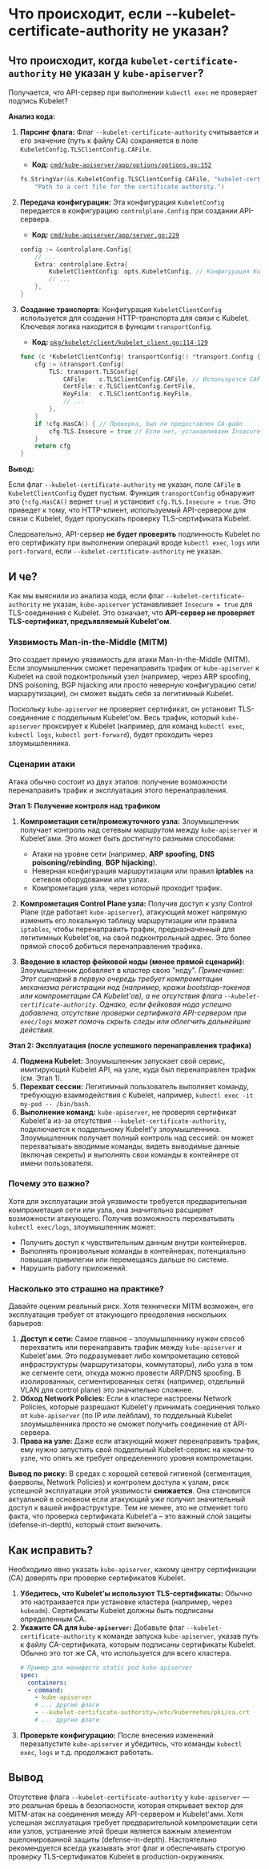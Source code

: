 # Что происходит, если --kubelet-certificate-authority не указан?

## Что происходит, когда `kubelet-certificate-authority` не указан у `kube-apiserver`? 
Получается, что API-сервер при выполнении `kubectl exec` не проверяет подпись Kubelet?

**Анализ кода:**

1.  **Парсинг флага:** Флаг `--kubelet-certificate-authority` считывается и его значение (путь к файлу CA) сохраняется в поле `KubeletConfig.TLSClientConfig.CAFile`.
    *   **Код:** [`cmd/kube-apiserver/app/options/options.go:152`](https://vscode.dev/github.com/kubernetes/kubernetes/blob/release-1.32/cmd/kube-apiserver/app/options/options.go#L152-L153)
    ```go
    fs.StringVar(&s.KubeletConfig.TLSClientConfig.CAFile, "kubelet-certificate-authority", s.KubeletConfig.TLSClientConfig.CAFile,
        "Path to a cert file for the certificate authority.")
    ```

2.  **Передача конфигурации:** Эта конфигурация `KubeletConfig` передается в конфигурацию `controlplane.Config` при создании API-сервера.
    *   **Код:** [`cmd/kube-apiserver/app/server.go:229`](https://vscode.dev/github.com/kubernetes/kubernetes/blob/release-1.32/cmd/kube-apiserver/app/server.go#L229-L230)
    ```go
    config := &controlplane.Config{
        // ...
        Extra: controlplane.Extra{
            KubeletClientConfig: opts.KubeletConfig, // Конфигурация Kubelet передается здесь
            // ...
        },
    }
    ```

3.  **Создание транспорта:** Конфигурация `KubeletClientConfig` используется для создания HTTP-транспорта для связи с Kubelet. Ключевая логика находится в функции `transportConfig`.
    *   **Код:** [`pkg/kubelet/client/kubelet_client.go:114-129`](https://vscode.dev/github.com/kubernetes/kubernetes/blob/release-1.32/pkg/kubelet/client/kubelet_client.go#L114-L115)
    ```go
    func (c *KubeletClientConfig) transportConfig() *transport.Config {
        cfg := &transport.Config{
            TLS: transport.TLSConfig{
                CAFile:   c.TLSClientConfig.CAFile, // Используется CAFile из конфигурации
                CertFile: c.TLSClientConfig.CertFile,
                KeyFile:  c.TLSClientConfig.KeyFile,
                // ...
            },
        }
        if !cfg.HasCA() { // Проверка, был ли предоставлен CA-файл
            cfg.TLS.Insecure = true // Если нет, устанавливаем Insecure = true (пропуск проверки)
        }
        return cfg
    }
    ```

**Вывод:**

Если флаг `--kubelet-certificate-authority` не указан, поле `CAFile` в `KubeletClientConfig` будет пустым. Функция `transportConfig` обнаружит это (`!cfg.HasCA()` вернет `true`) и установит `cfg.TLS.Insecure = true`. Это приведет к тому, что HTTP-клиент, используемый API-сервером для связи с Kubelet, будет пропускать проверку TLS-сертификата Kubelet.

Следовательно, API-сервер **не будет проверять** подлинность Kubelet по его сертификату при выполнении операций вроде `kubectl exec`, `logs` или `port-forward`, если `--kubelet-certificate-authority` не указан.

## И че?

Как мы выяснили из анализа кода, если флаг `--kubelet-certificate-authority` не указан, `kube-apiserver` устанавливает `Insecure = true` для TLS-соединения с Kubelet. Это означает, что **API-сервер не проверяет TLS-сертификат, предъявляемый Kubelet'ом**.

### Уязвимость Man-in-the-Middle (MITM)

Это создает прямую уязвимость для атаки Man-in-the-Middle (MITM). Если злоумышленник сможет перенаправить трафик от `kube-apiserver` к Kubelet на свой подконтрольный узел (например, через ARP spoofing, DNS poisoning, BGP hijacking или просто неверную конфигурацию сети/маршрутизации), он сможет выдать себя за легитимный Kubelet.

Поскольку `kube-apiserver` не проверяет сертификат, он установит TLS-соединение с поддельным Kubelet'ом. Весь трафик, который `kube-apiserver` проксирует к Kubelet (например, для команд `kubectl exec`, `kubectl logs`, `kubectl port-forward`), будет проходить через злоумышленника.

### Сценарии атаки

Атака обычно состоит из двух этапов: получение возможности перенаправить трафик и эксплуатация этого перенаправления.

**Этап 1: Получение контроля над трафиком**

1.  **Компрометация сети/промежуточного узла:** Злоумышленник получает контроль над сетевым маршрутом между `kube-apiserver` и Kubelet'ами. Это может быть достигнуто разными способами:
    *   Атаки на уровне сети (например, **ARP spoofing**, **DNS poisoning/rebinding**, **BGP hijacking**).
    *   Неверная конфигурация маршрутизации или правил **iptables** на сетевом оборудовании или узлах.
    *   Компрометация узла, через который проходит трафик.

2.  **Компрометация Control Plane узла:** Получив доступ к узлу Control Plane (где работает `kube-apiserver`), атакующий может напрямую изменить его локальную таблицу маршрутизации или правила `iptables`, чтобы перенаправить трафик, предназначенный для легитимных Kubelet'ов, на свой подконтрольный адрес. Это более прямой способ добиться перенаправления трафика.

3.  **Введение в кластер фейковой ноды (менее прямой сценарий):** Злоумышленник добавляет в кластер свою "ноду". *Примечание: Этот сценарий в первую очередь требует компрометации механизма регистрации нод (например, кражи bootstrap-токенов или компрометации CA Kubelet'ов), а не отсутствия флага `--kubelet-certificate-authority`. Однако, если фейковая нода успешно добавлена, отсутствие проверки сертификата API-сервером при `exec/logs` может помочь скрыть следы или облегчить дальнейшие действия.*

**Этап 2: Эксплуатация (после успешного перенаправления трафика)**

4.  **Подмена Kubelet:** Злоумышленник запускает свой сервис, имитирующий Kubelet API, на узле, куда был перенаправлен трафик (см. Этап 1).
5.  **Перехват сессии:** Легитимный пользователь выполняет команду, требующую взаимодействия с Kubelet, например, `kubectl exec -it my-pod -- /bin/bash`.
6.  **Выполнение команд:** `kube-apiserver`, не проверяя сертификат Kubelet'а из-за отсутствия `--kubelet-certificate-authority`, подключается к поддельному Kubelet'у злоумышленника. Злоумышленник получает полный контроль над сессией: он может перехватывать вводимые команды, видеть выводимые данные (включая секреты) и выполнять свои команды в контейнере от имени пользователя.

### Почему это важно?

Хотя для эксплуатации этой уязвимости требуется предварительная компрометация сети или узла, она значительно расширяет возможности атакующего. Получив возможность перехватывать `kubectl exec/logs`, злоумышленник может:

*   Получить доступ к чувствительным данным внутри контейнеров.
*   Выполнять произвольные команды в контейнерах, потенциально повышая привилегии или перемещаясь дальше по системе.
*   Нарушить работу приложений.

### Насколько это страшно на практике?

Давайте оценим реальный риск. Хотя технически MITM возможен, его эксплуатация требует от атакующего преодоления нескольких барьеров:

1.  **Доступ к сети:** Самое главное – злоумышленнику нужен способ перехватить или перенаправить трафик между `kube-apiserver` и Kubelet'ами. Это подразумевает либо компрометацию сетевой инфраструктуры (маршрутизаторы, коммутаторы), либо узла в том же сегменте сети, откуда можно провести ARP/DNS spoofing. В изолированных, сегментированных сетях (например, отдельный VLAN для control plane) это значительно сложнее.
2.  **Обход Network Policies:** Если в кластере настроены Network Policies, которые разрешают Kubelet'у принимать соединения только от `kube-apiserver` (по IP или лейблам), то поддельный Kubelet злоумышленника просто не сможет получить соединение от API-сервера.
3.  **Права на узле:** Даже если атакующий может перенаправить трафик, ему нужно запустить свой поддельный Kubelet-сервис на каком-то узле, что опять же требует определенного уровня компрометации.

**Вывод по риску:** В средах с хорошей сетевой гигиеной (сегментация, фаерволы, Network Policies) и контролем доступа к узлам, риск успешной эксплуатации этой уязвимости **снижается**. Она становится актуальной в основном если атакующий *уже* получил значительный доступ к вашей инфраструктуре. Тем не менее, это не отменяет того факта, что проверка сертификата Kubelet'а – это важный слой защиты (defense-in-depth), который стоит включить.


## Как исправить?

Необходимо явно указать `kube-apiserver`, какому центру сертификации (CA) доверять при проверке сертификатов Kubelet.

1.  **Убедитесь, что Kubelet'ы используют TLS-сертификаты:** Обычно это настраивается при установке кластера (например, через `kubeadm`). Сертификаты Kubelet должны быть подписаны определенным CA.
2.  **Укажите CA для `kube-apiserver`:** Добавьте флаг `--kubelet-certificate-authority` к команде запуска `kube-apiserver`, указав путь к файлу CA-сертификата, которым подписаны сертификаты Kubelet. Обычно это тот же CA, что используется для всего кластера.
    ```yaml
    # Пример для манифеста static pod kube-apiserver
    spec:
      containers:
      - command:
        - kube-apiserver
        # ... другие флаги
        - --kubelet-certificate-authority=/etc/kubernetes/pki/ca.crt
        # ... другие флаги
    ```
3.  **Проверьте конфигурацию:** После внесения изменений перезапустите `kube-apiserver` и убедитесь, что команды `kubectl exec`, `logs` и т.д. продолжают работать.

## Вывод

Отсутствие флага `--kubelet-certificate-authority` у `kube-apiserver` — это реальная брешь в безопасности, которая открывает вектор для MITM-атак на соединения между API-сервером и Kubelet'ами. Хотя успешная эксплуатация требует предварительной компрометации сети или узлов, устранение этой бреши является важным элементом эшелонированной защиты (defense-in-depth). Настоятельно рекомендуется всегда указывать этот флаг и обеспечивать строгую проверку TLS-сертификатов Kubelet в production-окружениях.


